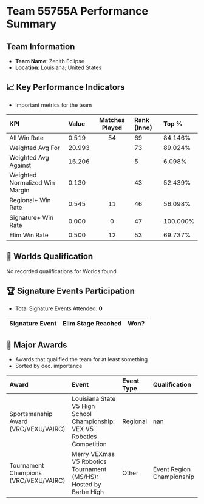 # Team 55755A Performance Summary

##  Team Information
- **Team Name**: Zenith Eclipse
- **Location**: Louisiana; United States

## 📈 Key Performance Indicators
- Important metrics for the team

| KPI | Value | Matches Played | Rank (Inno) | Top % |
|:---|:-----|:--------------:|:----|:-----|
| All Win Rate | 0.519 | 54 | 69 | 84.146% |
| Weighted Avg For | 20.993 |  | 73 | 89.024% |
| Weighted Avg Against | 16.206 |  | 5 | 6.098% |
| Weighted Normalized Win Margin | 0.130 |  | 43 | 52.439% |
| Regional+ Win Rate | 0.545 | 11 | 46 | 56.098% |
| Signature+ Win Rate | 0.000 | 0 | 47 | 100.000% |
| Elim Win Rate | 0.500 | 12 | 53 | 69.737% |


## 🎯 Worlds Qualification
No recorded qualifications for Worlds found.

## 🏆 Signature Events Participation
- Total Signature Events Attended: **0**

| Signature Event | Elim Stage Reached | Won? |
|:----------------|:-------------------|:----|


## 🥇 Major Awards
- Awards that qualified the team for at least something
- Sorted by dec. importance

| Award | Event | Event Type | Qualification |
|:------|:------|:-----------|:--------------|
| Sportsmanship Award (VRC/VEXU/VAIRC) | Louisiana State V5 High School Championship: VEX V5 Robotics Competition | Regional | nan |
| Tournament Champions (VRC/VEXU/VAIRC) | Merry VEXmas V5 Robotics Tournament (MS/HS): Hosted by Barbe High | Other | Event Region Championship |

